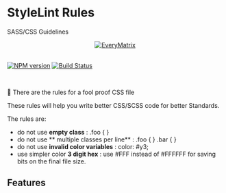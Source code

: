 # StyleLint Rules
SASS/CSS Guidelines

<div align="center">
  <a href="https://everymatrix.com/">
    <img src="https://everymatrix.com/wp-content/themes/em2/img/redesign/logo-everymatrix.png" alt="EveryMatrix" />
  </a>
</div>
<br>
<p>
<a href="https://www.npmjs.org/package/stylelint"><img src="http://img.shields.io/npm/v/stylelint.svg" alt="NPM version"></a>
<a href="https://travis-ci.org/stylelint/stylelint"><img src="https://travis-ci.org/stylelint/stylelint.svg?branch=master" alt="Build Status"></a>
</p>

<br>

:tada: There are the rules for a fool proof CSS file

These rules will help you write better CSS/SCSS code for better Standards.

The rules are:

- do not use **empty class** : .foo { }
- do not use ** multiple classes per line** : .foo { } .bar { }
- do not use **invalid color variables** : color: #y3;
- use simpler color **3 digit hex** : use #FFF instead of #FFFFFF for saving bits on the final file size.

## Features
